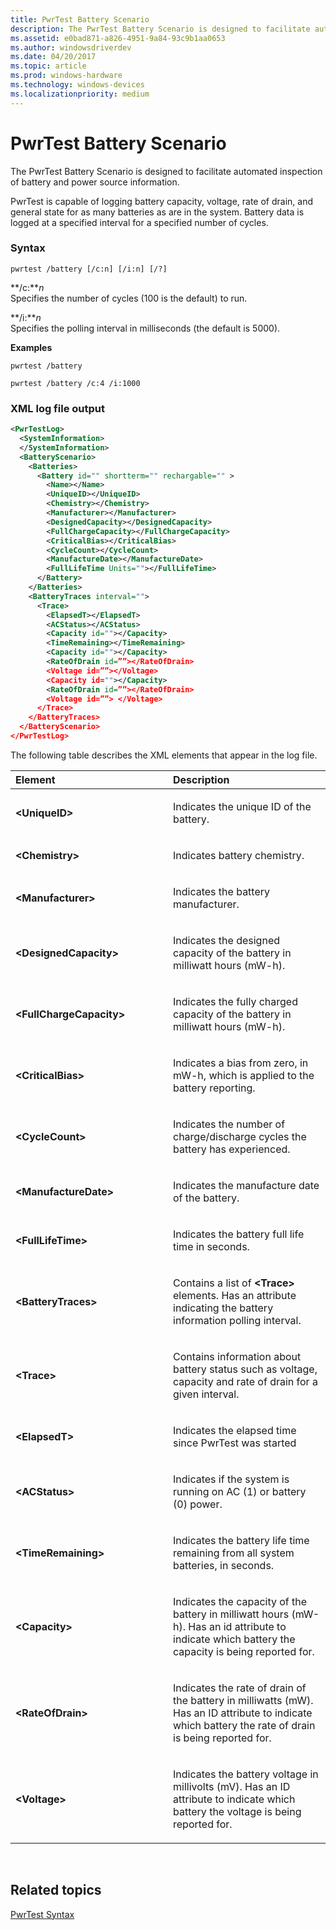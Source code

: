 ```yaml
---
title: PwrTest Battery Scenario
description: The PwrTest Battery Scenario is designed to facilitate automated inspection of battery and power source information.
ms.assetid: e0bad871-a826-4951-9a84-93c9b1aa0653
ms.author: windowsdriverdev
ms.date: 04/20/2017
ms.topic: article
ms.prod: windows-hardware
ms.technology: windows-devices
ms.localizationpriority: medium
---
```


# PwrTest Battery Scenario


The PwrTest Battery Scenario is designed to facilitate automated inspection of battery and power source information.

PwrTest is capable of logging battery capacity, voltage, rate of drain, and general state for as many batteries as are in the system. Battery data is logged at a specified interval for a specified number of cycles.

### <span id="Syntax"></span><span id="syntax"></span><span id="SYNTAX"></span>Syntax

```
pwrtest /battery [/c:n] [/i:n] [/?] 
```

<span id="_c_n"></span><span id="_C_N"></span>**/c:***n*  
Specifies the number of cycles (100 is the default) to run.

<span id="_i_n"></span><span id="_I_N"></span>**/i:***n*  
Specifies the polling interval in milliseconds (the default is 5000).

**Examples**

```
pwrtest /battery 
```

```
pwrtest /battery /c:4 /i:1000
```

### <span id="XML_log_file_output"></span><span id="xml_log_file_output"></span><span id="XML_LOG_FILE_OUTPUT"></span>XML log file output

```XML
<PwrTestLog>
  <SystemInformation>
  </SystemInformation>
  <BatteryScenario>
    <Batteries>
      <Battery id="" shortterm="" rechargable="" >
        <Name></Name>
        <UniqueID></UniqueID>
        <Chemistry></Chemistry>
        <Manufacturer></Manufacturer>
        <DesignedCapacity></DesignedCapacity>
        <FullChargeCapacity></FullChargeCapacity>
        <CriticalBias></CriticalBias>
        <CycleCount></CycleCount>
        <ManufactureDate></ManufactureDate>
        <FullLifeTime Units=""></FullLifeTime>
      </Battery> 
    </Batteries>
    <BatteryTraces interval="">
      <Trace>
        <ElapsedT></ElapsedT>
        <ACStatus></ACStatus>
        <Capacity id=""></Capacity>
        <TimeRemaining></TimeRemaining>
        <Capacity id=""></Capacity>
        <RateOfDrain id=””></RateOfDrain>
        <Voltage id=””></Voltage>
        <Capacity id=""></Capacity>
        <RateOfDrain id=””></RateOfDrain>
        <Voltage id=””> </Voltage>
      </Trace>
    </BatteryTraces> 
  </BatteryScenario>
</PwrTestLog> 
```

The following table describes the XML elements that appear in the log file.

<table>
<colgroup>
<col width="50%" />
<col width="50%" />
</colgroup>
<thead>
<tr class="header">
<th align="left">Element</th>
<th align="left">Description</th>
</tr>
</thead>
<tbody>
<tr class="odd">
<td align="left"><strong>&lt;UniqueID&gt;</strong></td>
<td align="left"><p>Indicates the unique ID of the battery.</p></td>
</tr>
<tr class="even">
<td align="left"><strong>&lt;Chemistry&gt;</strong></td>
<td align="left"><p>Indicates battery chemistry.</p></td>
</tr>
<tr class="odd">
<td align="left"><strong>&lt;Manufacturer&gt;</strong></td>
<td align="left"><p>Indicates the battery manufacturer.</p></td>
</tr>
<tr class="even">
<td align="left"><strong>&lt;DesignedCapacity&gt;</strong></td>
<td align="left"><p>Indicates the designed capacity of the battery in milliwatt hours (mW-h).</p></td>
</tr>
<tr class="odd">
<td align="left"><strong>&lt;FullChargeCapacity&gt;</strong></td>
<td align="left"><p>Indicates the fully charged capacity of the battery in milliwatt hours (mW-h).</p></td>
</tr>
<tr class="even">
<td align="left"><strong>&lt;CriticalBias&gt;</strong></td>
<td align="left"><p>Indicates a bias from zero, in mW-h, which is applied to the battery reporting.</p></td>
</tr>
<tr class="odd">
<td align="left"><strong>&lt;CycleCount&gt;</strong></td>
<td align="left"><p>Indicates the number of charge/discharge cycles the battery has experienced.</p></td>
</tr>
<tr class="even">
<td align="left"><strong>&lt;ManufactureDate&gt;</strong></td>
<td align="left"><p>Indicates the manufacture date of the battery.</p></td>
</tr>
<tr class="odd">
<td align="left"><strong>&lt;FullLifeTime&gt;</strong></td>
<td align="left"><p>Indicates the battery full life time in seconds.</p></td>
</tr>
<tr class="even">
<td align="left"><strong>&lt;BatteryTraces&gt;</strong></td>
<td align="left"><p>Contains a list of <strong>&lt;Trace&gt;</strong> elements. Has an attribute indicating the battery information polling interval.</p></td>
</tr>
<tr class="odd">
<td align="left"><strong>&lt;Trace&gt;</strong></td>
<td align="left"><p>Contains information about battery status such as voltage, capacity and rate of drain for a given interval.</p></td>
</tr>
<tr class="even">
<td align="left"><strong>&lt;ElapsedT&gt;</strong></td>
<td align="left"><p>Indicates the elapsed time since PwrTest was started</p></td>
</tr>
<tr class="odd">
<td align="left"><strong>&lt;ACStatus&gt;</strong></td>
<td align="left"><p>Indicates if the system is running on AC (1) or battery (0) power.</p></td>
</tr>
<tr class="even">
<td align="left"><strong>&lt;TimeRemaining&gt;</strong></td>
<td align="left"><p>Indicates the battery life time remaining from all system batteries, in seconds.</p></td>
</tr>
<tr class="odd">
<td align="left"><strong>&lt;Capacity&gt;</strong></td>
<td align="left"><p>Indicates the capacity of the battery in milliwatt hours (mW-h). Has an id attribute to indicate which battery the capacity is being reported for.</p></td>
</tr>
<tr class="even">
<td align="left"><strong>&lt;RateOfDrain&gt;</strong></td>
<td align="left"><p>Indicates the rate of drain of the battery in milliwatts (mW). Has an ID attribute to indicate which battery the rate of drain is being reported for.</p></td>
</tr>
<tr class="odd">
<td align="left"><strong>&lt;Voltage&gt;</strong></td>
<td align="left"><p>Indicates the battery voltage in millivolts (mV). Has an ID attribute to indicate which battery the voltage is being reported for.</p></td>
</tr>
</tbody>
</table>

 

## <span id="related_topics"></span>Related topics


[PwrTest Syntax](pwrtest-syntax.md)

 

 






